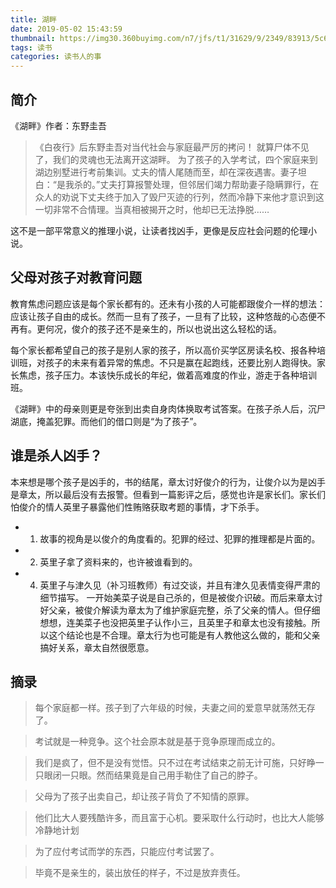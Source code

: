 ```yaml
---
title: 湖畔
date: 2019-05-02 15:43:59
thumbnail: https://img30.360buyimg.com/n7/jfs/t1/31629/9/2349/83913/5c69455dE0ecc294b/9e52bf2d086f2a3a.jpg
tags: 读书
categories: 读书人的事
---
```


## 简介
《湖畔》作者：东野圭吾

> 《白夜行》后东野圭吾对当代社会与家庭最严厉的拷问！
> 就算尸体不见了，我们的灵魂也无法离开这湖畔。
> 为了孩子的入学考试，四个家庭来到湖边别墅进行考前集训。丈夫的情人尾随而至，却在深夜遇害。妻子坦白：“是我杀的。”丈夫打算报警处理，但邻居们竭力帮助妻子隐瞒罪行，在众人的劝说下丈夫终于加入了毁尸灭迹的行列，然而冷静下来他才意识到这一切非常不合情理。当真相被揭开之时，他却已无法挣脱……

<!-- more -->

这不是一部平常意义的推理小说，让读者找凶手，更像是反应社会问题的伦理小说。

## 父母对孩子对教育问题
教育焦虑问题应该是每个家长都有的。还未有小孩的人可能都跟俊介一样的想法：应该让孩子自由的成长。然而一旦有了孩子，一旦有了比较，这种悠哉的心态便不再有。更何况，俊介的孩子还不是亲生的，所以也说出这么轻松的话。

每个家长都希望自己的孩子是别人家的孩子，所以高价买学区房读名校、报各种培训班，对孩子的未来有着异常的焦虑。不只是赢在起跑线，还要比别人跑得快。家长焦虑，孩子压力。本该快乐成长的年纪，做着高难度的作业，游走于各种培训班。

《湖畔》中的母亲则更是夸张到出卖自身肉体换取考试答案。在孩子杀人后，沉尸湖底，掩盖犯罪。而他们的借口则是“为了孩子”。

## 谁是杀人凶手？
本来想是哪个孩子是凶手的，书的结尾，章太讨好俊介的行为，让俊介以为是凶手是章太，所以最后没有去报警。但看到一篇影评之后，感觉也许是家长们。家长们怕俊介的情人英里子暴露他们性贿赂获取考题的事情，才下杀手。
* 1. 故事的视角是以俊介的角度看的。犯罪的经过、犯罪的推理都是片面的。
* 2. 英里子拿了资料来的，也许被谁看到的。
* 4. 英里子与津久见（补习班教师）有过交谈，并且有津久见表情变得严肃的细节描写。
一开始美菜子说是自己杀的，但是被俊介识破。而后来章太讨好父亲，被俊介解读为章太为了维护家庭完整，杀了父亲的情人。但仔细想想，连美菜子也没把英里子认作小三，且英里子和章太也没有接触。所以这个结论也是不合理。章太行为也可能是有人教他这么做的，能和父亲搞好关系，章太自然很愿意。

## 摘录
> 每个家庭都一样。孩子到了六年级的时候，夫妻之间的爱意早就荡然无存了。

> 考试就是一种竞争。这个社会原本就是基于竞争原理而成立的。

> 我们是疯了，但不是没有觉悟。只不过在考试结束之前无计可施，只好睁一只眼闭一只眼。然而结果竟是自己用手勒住了自己的脖子。

> 父母为了孩子出卖自己，却让孩子背负了不知情的原罪。

> 他们比大人要残酷许多，而且富于心机。要采取什么行动时，也比大人能够冷静地计划

> 为了应付考试而学的东西，只能应付考试罢了。

> 毕竟不是亲生的，装出放任的样子，不过是放弃责任。

